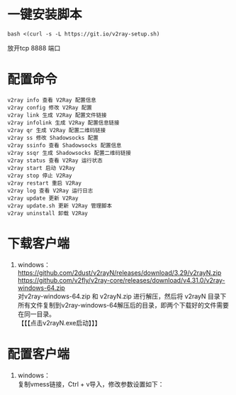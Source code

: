 # 一键安装脚本
```
bash <(curl -s -L https://git.io/v2ray-setup.sh)
```
放开tcp 8888 端口  
# 配置命令
```
v2ray info 查看 V2Ray 配置信息
v2ray config 修改 V2Ray 配置
v2ray link 生成 V2Ray 配置文件链接
v2ray infolink 生成 V2Ray 配置信息链接
v2ray qr 生成 V2Ray 配置二维码链接
v2ray ss 修改 Shadowsocks 配置
v2ray ssinfo 查看 Shadowsocks 配置信息
v2ray ssqr 生成 Shadowsocks 配置二维码链接
v2ray status 查看 V2Ray 运行状态
v2ray start 启动 V2Ray
v2ray stop 停止 V2Ray
v2ray restart 重启 V2Ray
v2ray log 查看 V2Ray 运行日志
v2ray update 更新 V2Ray
v2ray update.sh 更新 V2Ray 管理脚本
v2ray uninstall 卸载 V2Ray
```
# 下载客户端
1. windows：  
<https://github.com/2dust/v2rayN/releases/download/3.29/v2rayN.zip>   
<https://github.com/v2fly/v2ray-core/releases/download/v4.31.0/v2ray-windows-64.zip>  
对v2ray-windows-64.zip 和 v2rayN.zip 进行解压，然后将 v2rayN 目录下所有文件复制到v2ray-windows-64解压后的目录，即两个下载好的文件需要在同一目录。  
【【【点击v2rayN.exe启动】】】

# 配置客户端
1. windows：  
复制vmess链接，Ctrl + v导入，修改参数设置如下：  

